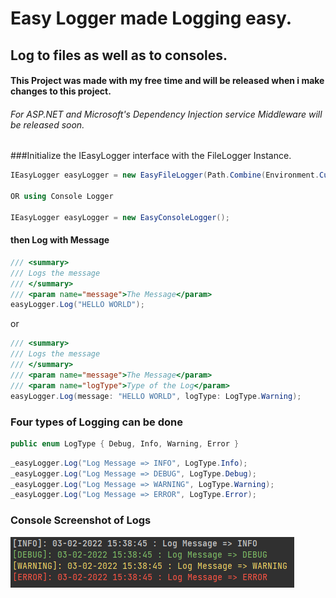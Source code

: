 <h1>Easy Logger made Logging easy.</h1>

<h2>Log to files as well as to consoles.</h2>

<h4>This Project was made with my free time and will be released when i make changes to this project.</h4>
<h6>For ASP.NET and Microsoft's Dependency Injection service Middleware will be released soon.</h6>

###Initialize the IEasyLogger interface with the FileLogger Instance.


```c#
IEasyLogger easyLogger = new EasyFileLogger(Path.Combine(Environment.CurrentDirectory, "log.txt"));

OR using Console Logger

IEasyLogger easyLogger = new EasyConsoleLogger();
```

<h4>then Log with Message</h4>

```c#
/// <summary>
/// Logs the message
/// </summary>
/// <param name="message">The Message</param>
easyLogger.Log("HELLO WORLD");
```

or

```c#
/// <summary>
/// Logs the message
/// </summary>
/// <param name="message">The Message</param>
/// <param name="logType">Type of the Log</param>
easyLogger.Log(message: "HELLO WORLD", logType: LogType.Warning);
```

### Four types of Logging can be done


```c#
public enum LogType { Debug, Info, Warning, Error }
```

```c#
_easyLogger.Log("Log Message => INFO", LogType.Info);
_easyLogger.Log("Log Message => DEBUG", LogType.Debug);
_easyLogger.Log("Log Message => WARNING", LogType.Warning);
_easyLogger.Log("Log Message => ERROR", LogType.Error);
```
<h3>Console Screenshot of Logs</h3>
<img width="454" height="81" src="./Images/LogScreenshot.png">